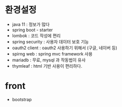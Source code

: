 # 환경설정
- java 11 : 정보가 많다
- spring boot - starter
- lombok : 코드 작성에 편리
- spring security : 사용자 데이터 보호 기능
- oauth2 client : oauth2 사용하기 위해서 (구글, 네이버 등)
- spirng web : spring mvc framework 사용
- mariadb : 무료, mysql 과 작동법이 유사
- thymleaf : html 기반 사용이 편리하다.

# front
- bootstrap

